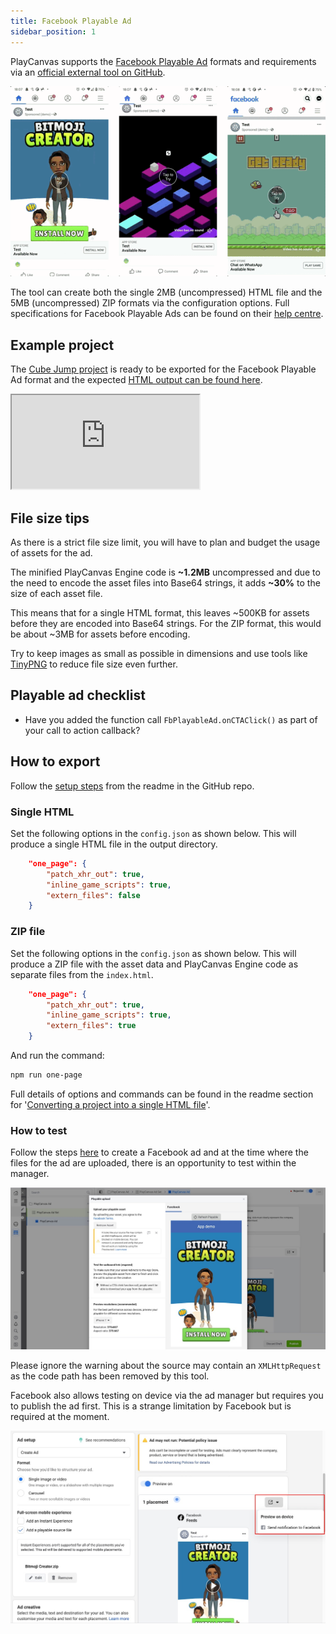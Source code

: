 ```yaml
---
title: Facebook Playable Ad
sidebar_position: 1
---
```


PlayCanvas supports the [Facebook Playable Ad][1] formats and requirements via an [official external tool on GitHub][2].

![Facebook Playable Ads](/img/user-manual/editor/publishing/playable-ads/fb-playable-ads/fb-playable-ads.gif)

The tool can create both the single 2MB (uncompressed) HTML file and the 5MB (uncompressed) ZIP formats via the configuration options. Full specifications for Facebook Playable Ads can be found on their [help centre][4].

## Example project

The [Cube Jump project][5] is ready to be exported for the Facebook Playable Ad format and the expected [HTML output can be found here][6].

<div className="iframe-container">
    <iframe src="https://playcanv.as/e/p/Hywjl9Bh/" title="Cube Jump Playable Ad" allow="camera; microphone; xr-spatial-tracking; fullscreen" allowfullscreen></iframe>
</div>

## File size tips

As there is a strict file size limit, you will have to plan and budget the usage of assets for the ad.

The minified PlayCanvas Engine code is **\~1.2MB** uncompressed and due to the need to encode the asset files into Base64 strings, it adds **\~30%** to the size of each asset file.

This means that for a single HTML format, this leaves \~500KB for assets before they are encoded into Base64 strings. For the ZIP format, this would be about \~3MB for assets before encoding.

Try to keep images as small as possible in dimensions and use tools like [TinyPNG][7] to reduce file size even further.

## Playable ad checklist

* Have you added the function call `FbPlayableAd.onCTAClick()` as part of your call to action callback?

## How to export

Follow the [setup steps][8] from the readme in the GitHub repo.

### Single HTML

Set the following options in the `config.json` as shown below. This will produce a single HTML file in the output directory.

```json
    "one_page": {
        "patch_xhr_out": true,
        "inline_game_scripts": true,
        "extern_files": false
    }
```

### ZIP file

Set the following options in the `config.json` as shown below. This will produce a ZIP file with the asset data and PlayCanvas Engine code as separate files from the `index.html`.

```json
    "one_page": {
        "patch_xhr_out": true,
        "inline_game_scripts": true,
        "extern_files": true
    }
```

And run the command:

```sh
npm run one-page
```

Full details of options and commands can be found in the readme section for '[Converting a project into a single HTML file][9]'.

### How to test

Follow the steps [here][10] to create a Facebook ad and at the time where the files for the ad are uploaded, there is an opportunity to test within the manager.

![Test Ad](/img/user-manual/editor/publishing/playable-ads/fb-playable-ads/fb-playable-ad-tester.jpg)

Please ignore the warning about the source may contain an `XMLHttpRequest` as the code path has been removed by this tool.

Facebook also allows testing on device via the ad manager but requires you to publish the ad first. This is a strange limitation by Facebook but is required at the moment.

![Preview Ad](/img/user-manual/editor/publishing/playable-ads/fb-playable-ads/fb-playable-ad-preview-device.jpg)

[1]: https://www.facebook.com/business/ads/playable-ad-format
[2]: https://github.com/playcanvas/playcanvas-rest-api-tools
[4]: https://www.facebook.com/business/help/412951382532338
[5]: https://playcanvas.com/project/354998/overview/cube-jump-playable-ad-for-fb
[6]: pathname:///downloads/fb-playable-ad-cube-jump-html.zip
[7]: https://tinypng.com/
[8]: https://github.com/playcanvas/playcanvas-rest-api-tools#setup
[9]: https://github.com/playcanvas/playcanvas-rest-api-tools#converting-a-project-into-a-single-html-file
[10]: https://www.facebook.com/business/help/338940216641734
